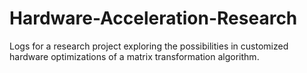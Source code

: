 # Hardware-Acceleration-Research
Logs for a research project exploring the possibilities in customized hardware optimizations of a matrix transformation algorithm.
